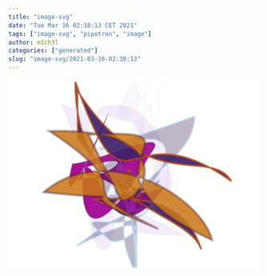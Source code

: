 ```yaml
---
title: "image-svg"
date: "Tue Mar 16 02:38:13 CET 2021"
tags: ["image-svg", "pipotron", "image"]
author: m1ch3l
categories: ["generated"]
slug: "image-svg/2021-03-16-02:38:13"
---
```


![](image.svg)

